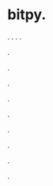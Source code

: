 # bitpy.
.
.
.
.












.






















































.
























.



























.

















































































.































































.































































































.















.


































































.






